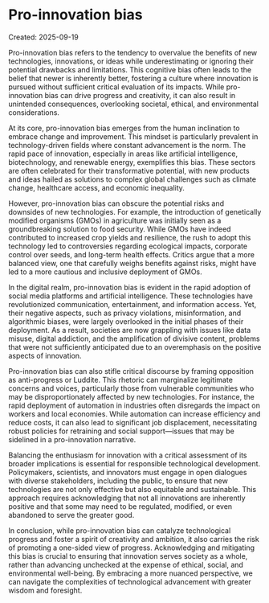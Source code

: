 # Pro-innovation bias

Created: 2025-09-19

Pro-innovation bias refers to the tendency to overvalue the benefits of new technologies, innovations, or ideas while underestimating or ignoring their potential drawbacks and limitations. This cognitive bias often leads to the belief that newer is inherently better, fostering a culture where innovation is pursued without sufficient critical evaluation of its impacts. While pro-innovation bias can drive progress and creativity, it can also result in unintended consequences, overlooking societal, ethical, and environmental considerations.

At its core, pro-innovation bias emerges from the human inclination to embrace change and improvement. This mindset is particularly prevalent in technology-driven fields where constant advancement is the norm. The rapid pace of innovation, especially in areas like artificial intelligence, biotechnology, and renewable energy, exemplifies this bias. These sectors are often celebrated for their transformative potential, with new products and ideas hailed as solutions to complex global challenges such as climate change, healthcare access, and economic inequality.

However, pro-innovation bias can obscure the potential risks and downsides of new technologies. For example, the introduction of genetically modified organisms (GMOs) in agriculture was initially seen as a groundbreaking solution to food security. While GMOs have indeed contributed to increased crop yields and resilience, the rush to adopt this technology led to controversies regarding ecological impacts, corporate control over seeds, and long-term health effects. Critics argue that a more balanced view, one that carefully weighs benefits against risks, might have led to a more cautious and inclusive deployment of GMOs.

In the digital realm, pro-innovation bias is evident in the rapid adoption of social media platforms and artificial intelligence. These technologies have revolutionized communication, entertainment, and information access. Yet, their negative aspects, such as privacy violations, misinformation, and algorithmic biases, were largely overlooked in the initial phases of their deployment. As a result, societies are now grappling with issues like data misuse, digital addiction, and the amplification of divisive content, problems that were not sufficiently anticipated due to an overemphasis on the positive aspects of innovation.

Pro-innovation bias can also stifle critical discourse by framing opposition as anti-progress or Luddite. This rhetoric can marginalize legitimate concerns and voices, particularly those from vulnerable communities who may be disproportionately affected by new technologies. For instance, the rapid deployment of automation in industries often disregards the impact on workers and local economies. While automation can increase efficiency and reduce costs, it can also lead to significant job displacement, necessitating robust policies for retraining and social support—issues that may be sidelined in a pro-innovation narrative.

Balancing the enthusiasm for innovation with a critical assessment of its broader implications is essential for responsible technological development. Policymakers, scientists, and innovators must engage in open dialogues with diverse stakeholders, including the public, to ensure that new technologies are not only effective but also equitable and sustainable. This approach requires acknowledging that not all innovations are inherently positive and that some may need to be regulated, modified, or even abandoned to serve the greater good.

In conclusion, while pro-innovation bias can catalyze technological progress and foster a spirit of creativity and ambition, it also carries the risk of promoting a one-sided view of progress. Acknowledging and mitigating this bias is crucial to ensuring that innovation serves society as a whole, rather than advancing unchecked at the expense of ethical, social, and environmental well-being. By embracing a more nuanced perspective, we can navigate the complexities of technological advancement with greater wisdom and foresight.